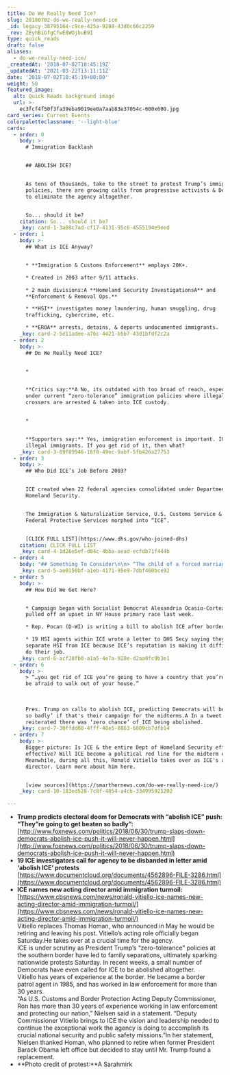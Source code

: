 ```yaml
---
title: Do We Really Need Ice?
slug: 20180702-do-we-really-need-ice
_id: legacy-38795164-c9ce-425a-9288-43d0c66c2259
_rev: ZEyhBiGfgCfwE8WOjbuB9I
type: quick_reads
draft: false
aliases:
  - do-we-really-need-ice/
_createdAt: '2018-07-02T10:45:19Z'
_updatedAt: '2021-03-22T13:11:11Z'
date: '2018-07-02T10:45:19+00:00'
weight: 50
featured_image:
  alt: Quick Reads background image
  url: >-
    ec3fcf4f50f3fa39eba9019ee0a7aab83e37054c-600x600.jpg
card_series: Current Events
colorpaletteclassname: '--light-blue'
cards:
  - order: 0
    body: >-
      # Immigration Backlash


      ## ABOLISH ICE?


      As tens of thousands, take to the street to protest Trump’s immigration
      policies, there are growing calls from progressive activists & Democrats
      to eliminate the agency altogether.


      So... should it be?
    citation: So... should it be?
    _key: card-1-3a08c7ad-cf17-4131-95c6-4555194e9eed
  - order: 1
    body: >-
      ## What is ICE Anyway?


      * **Immigration & Customs Enforcement** employs 20K+.

      * Created in 2003 after 9/11 attacks.

      * 2 main divisions:A **Homeland Security InvestigationsA** and
      **Enforcement & Removal Ops.**

      * **HSI** investigates money laundering, human smuggling, drug
      trafficking, cybercrime, etc.

      * **EROA** arrests, detains, & deports undocumented immigrants.
    _key: card-2-5e11adee-a76c-4421-b5b7-43d1bfdf2c2a
  - order: 2
    body: >-
      ## Do We Really Need ICE?


      * 


      **Critics say:**A No, its outdated with too broad of reach, especially
      under current “zero-tolerance” immigration policies where illegal border
      crossers are arrested & taken into ICE custody.


      * 


      **Supporters say:** Yes, immigration enforcement is important. ICE manages
      illegal immigrants. If you get rid of it, then what?
    _key: card-3-89f89946-16f0-49ec-9abf-5fb426a27753
  - order: 3
    body: >-
      ## Who Did ICE’s Job Before 2003?


      ICE created when 22 federal agencies consolidated under Department of
      Homeland Security.


      The Immigration & Naturalization Service, U.S. Customs Service & The
      Federal Protective Services morphed into “ICE”.


      [CLICK FULL LIST](https://www.dhs.gov/who-joined-dhs)
    citation: CLICK FULL LIST
    _key: card-4-1d26e5ef-d04c-4bba-aead-ecfdb71f444b
  - order: 4
    body: "## Something To Consider\n\n> “The child of a forced marriage between two defunct federal agencies a\x14 The United States Customs Service and the Immigration and Naturalization Service a\x14 ICE has long struggled to balance its dual roles of transnational criminal investigations and deportations.”  \n  \n  \n  \nNew York Times"
    _key: card-5-ae0150bf-a1eb-4171-95e9-7dbf460bce92
  - order: 5
    body: >-
      ## How Did We Get Here?


      * Campaign began with Socialist Democrat Alexandria Ocasio-Cortez who
      pulled off an upset in NY House primary race last week.

      * Rep. Pocan (D-WI) is writing a bill to abolish ICE after border visit.

      * 19 HSI agents within ICE wrote a letter to DHS Secy saying they want to
      separate HSI from ICE because ICE’s reputation is making it difficult to
      do their job.
    _key: card-6-acf28fb0-a1a5-4e7a-928e-d2aa0fc9b3e1
  - order: 6
    body: >-
      > “…you get rid of ICE you’re going to have a country that you’re going to
      be afraid to walk out of your house.”  
        
        
        
      Pres. Trump on calls to abolish ICE, predicting Democrats will beA ‘beaten
      so badly’ if that's their campaign for the midterms.A In a tweet later, he
      reiterated there was ‘zero chance’ of ICE being abolished.
    _key: card-7-30ffdd88-4fff-48e5-8863-6809cb7dfb14
  - order: 7
    body: >-
      Bigger picture: Is ICE & the entire Dept of Homeland Security efficient &
      effective? Will ICE become a political red line for the midterm elections?
      Meanwhile, during all this, Ronald Vitiello takes over as ICE's acting
      director. Learn more about him here.


      [view sources](https://smarthernews.com/do-we-really-need-ice/)
    _key: card-10-183ed528-7c8f-4054-a4cb-334995925202

---
```

* **Trump predicts electoral doom for Democrats with “abolish ICE” push: “They”re going to get beaten so badly”:**  
[http://www.foxnews.com/politics/2018/06/30/trump-slaps-down-democrats-abolish-ice-push-it-will-never-happen.html](http://www.foxnews.com/politics/2018/06/30/trump-slaps-down-democrats-abolish-ice-push-it-will-never-happen.html)
* **19 ICE investigators call for agency to be disbanded in letter amid ‘abolish ICE’ protests**  
[https://www.documentcloud.org/documents/4562896-FILE-3286.html](https://www.documentcloud.org/documents/4562896-FILE-3286.html)
* **ICE names new acting director amid immigration turmoil:**  
[https://www.cbsnews.com/news/ronald-vitiello-ice-names-new-acting-director-amid-immigration-turmoil/](https://www.cbsnews.com/news/ronald-vitiello-ice-names-new-acting-director-amid-immigration-turmoil/)  
Vitiello replaces Thomas Homan, who announced in May he would be retiring and leaving his post. Vitiello’s acting role officially began Saturday.He takes over at a crucial time for the agency.  
ICE is under scrutiny as President Trump’s “zero-tolerance” policies at the southern border have led to family separations, ultimately sparking nationwide protests Saturday. In recent weeks, a small number of Democrats have even called for ICE to be abolished altogether.  
Vitiello has years of experience at the border. He became a border patrol agent in 1985, and has worked in law enforcement for more than 30 years.  
“As U.S. Customs and Border Protection Acting Deputy Commissioner, Ron has more than 30 years of experience working in law enforcement and protecting our nation,” Nielsen said in a statement. “Deputy Commissioner Vitiello brings to ICE the vision and leadership needed to continue the exceptional work the agency is doing to accomplish its crucial national security and public safety missions.”In her statement, Nielsen thanked Homan, who planned to retire when former President Barack Obama left office but decided to stay until Mr. Trump found a replacement.
* **Photo credit of protest:**A Sarahmirk
